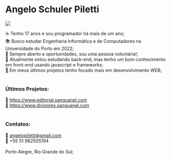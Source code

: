 # Angelo Schuler Piletti
[<img src="https://img.shields.io/badge/linkedin-%230077B5.svg?&style=for-the-badge&logo=linkedin&logoColor=white" />](https://www.linkedin.com/in/angelo-schuler-piletti-9045411a0/)

:coffee: Tenho 17 anos e sou programador há mais de um ano;<br>
:books: Busco estudar Engenharia Informática e de Computadores na Universidade do Porto em 2022;<br>
:ghost: Sempre aberto a oportunidades, sou uma pessoa voluntária!;<br>
🎲 Atualmente estou estudando back-end, mas tenho um bom conhecimento em front-end usando javascript e frameworks;<br>
:fax: Em meus últimos projetos tenho focado mais em desenvolvimento WEB;<br><br>

### Últimos Projetos:<br>
:pushpin: https://www.editorial.sanguanel.com<br>
:pushpin: https://www.divisores.sanguanel.com<br><br>
  
  
### Contatos:<br>
  :email: angelopiletti@gmail.com <br>
  :iphone: +55 51 982505194 <br>
<br>
Porto Alegre, Rio Grande do Sul;
  
